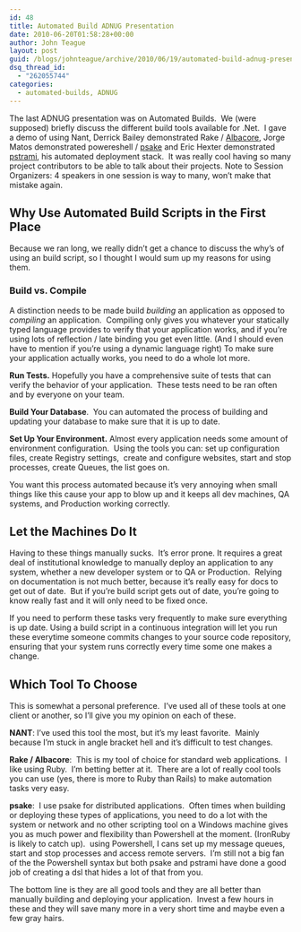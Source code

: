 ```yaml
---
id: 48
title: Automated Build ADNUG Presentation
date: 2010-06-20T01:58:28+00:00
author: John Teague
layout: post
guid: /blogs/johnteague/archive/2010/06/19/automated-build-adnug-presentation.aspx
dsq_thread_id:
  - "262055744"
categories:
  - automated-builds, ADNUG
---
```

The last ADNUG presentation was on Automated Builds.&#160; We (were supposed) briefly discuss the different build tools available for .Net.&#160; I gave a demo of using Nant, Derrick Bailey demonstrated Rake / [Albacore](http://github.com/derickbailey/Albacore), Jorge Matos demonstrated powereshell / [psake](http://github.com/JamesKovacs/psake) and Eric Hexter demonstrated [pstrami](http://pstrami.codeplex.com/), his automated deployment stack.&#160; It was really cool having so many project contributors to be able to talk about their projects. Note to Session Organizers: 4 speakers in one session is way to many, won’t make that mistake again.

## Why Use Automated Build Scripts in the First Place

Because we ran long, we really didn’t get a chance to discuss the why’s of using an build script, so I thought I would sum up my reasons for using them.

### Build vs. Compile

A distinction needs to be made build _building_ an application as opposed to _compiling_ an application.&#160; Compiling only gives you whatever your statically typed language provides to verify that your application works, and if you’re using lots of reflection / late binding you get even little. (And I should even have to mention if you’re using a dynamic language right) To make sure your application actually works, you need to do a whole lot more.

**Run Tests.** Hopefully you have a comprehensive suite of tests that can verify the behavior of your application.&#160; These tests need to be ran often and by everyone on your team.

**Build Your Database**.&#160; You can automated the process of building and updating your database to make sure that it is up to date.

**Set Up Your Environment.** Almost every application needs some amount of environment configuration.&#160; Using the tools you can: set up configuration files, create Registry settings,&#160; create and configure websites, start and stop processes, create Queues, the list goes on.&#160; 

You want this process automated because it’s very annoying when small things like this cause your app to blow up and it keeps all dev machines, QA systems, and Production working correctly. 

## Let the Machines Do It

Having to these things manually sucks.&#160; It’s error prone. It requires a great deal of institutional knowledge to manually deploy an application to any system, whether a new developer system or to QA or Production.&#160; Relying on documentation is not much better, because it’s really easy for docs to get out of date.&#160; But if you’re build script gets out of date, you’re going to know really fast and it will only need to be fixed once.

If you need to perform these tasks very frequently to make sure everything is up date. Using a build script in a continuous integration will let you run these everytime someone commits changes to your source code repository, ensuring that your system runs correctly every time some one makes a change.

## Which Tool To Choose

This is somewhat a personal preference.&#160; I’ve used all of these tools at one client or another, so I’ll give you my opinion on each of these.

**NANT**: I’ve used this tool the most, but it’s my least favorite.&#160; Mainly because I’m stuck in angle bracket hell and it’s difficult to test changes.

**Rake / Albacore**:&#160; This is my tool of choice for standard web applications.&#160; I like using Ruby.&#160; I’m betting better at it.&#160; There are a lot of really cool tools you can use (yes, there is more to Ruby than Rails) to make automation tasks very easy.

**psake**:&#160; I use psake for distributed applications.&#160; Often times when building or deploying these types of applications, you need to do a lot with the system or network and no other scripting tool on a Windows machine gives you as much power and flexibility than Powershell at the moment. (IronRuby is likely to catch up).&#160; using Powershell, I cans set up my message queues, start and stop processes and access remote servers.&#160; I’m still not a big fan of the the Powershell syntax but both psake and pstrami have done a good job of creating a dsl that hides a lot of that from you.&#160;&#160; 

The bottom line is they are all good tools and they are all better than manually building and deploying your application.&#160; Invest a few hours in these and they will save many more in a very short time and maybe even a few gray hairs.